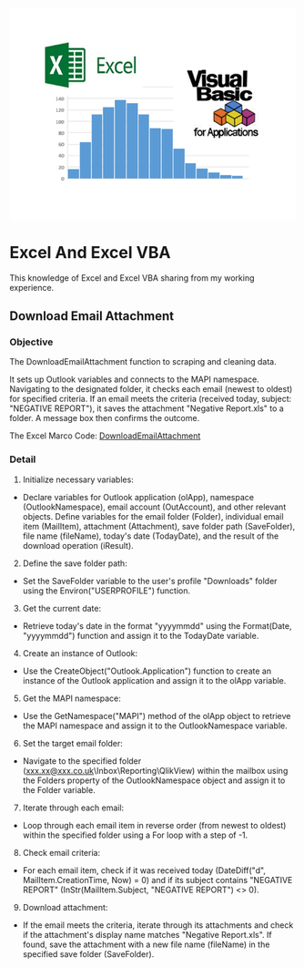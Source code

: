 <img align="center" src="/image/COVER_v2.png" alt="Banner" />

# Excel And Excel VBA
This knowledge of Excel and Excel VBA sharing from my working experience. 

## Download Email Attachment
### Objective
The DownloadEmailAttachment function to scraping and cleaning data. 

It sets up Outlook variables and connects to the MAPI namespace. Navigating to the designated folder, it checks each email (newest to oldest) for specified criteria. If an email meets the criteria (received today, subject: "NEGATIVE REPORT"), it saves the attachment "Negative Report.xls" to a folder. A message box then confirms the outcome.

The Excel Marco Code: [DownloadEmailAttachment](/DownloadEmailAttachment.bas)

### Detail
1. Initialize necessary variables:
* Declare variables for Outlook application (olApp), namespace (OutlookNamespace), email account (OutAccount), and other relevant objects.
Define variables for the email folder (Folder), individual email item (MailItem), attachment (Attachment), save folder path (SaveFolder), file name (fileName), today's date (TodayDate), and the result of the download operation (iResult).
2. Define the save folder path:
* Set the SaveFolder variable to the user's profile "Downloads" folder using the Environ("USERPROFILE") function.
3. Get the current date:
* Retrieve today's date in the format "yyyymmdd" using the Format(Date, "yyyymmdd") function and assign it to the TodayDate variable.
4. Create an instance of Outlook:
* Use the CreateObject("Outlook.Application") function to create an instance of the Outlook application and assign it to the olApp variable.
5. Get the MAPI namespace:
* Use the GetNamespace("MAPI") method of the olApp object to retrieve the MAPI namespace and assign it to the OutlookNamespace variable.
6. Set the target email folder:
* Navigate to the specified folder (xxx.xx@xxx.co.uk\Inbox\Reporting\QlikView) within the mailbox using the Folders property of the OutlookNamespace object and assign it to the Folder variable.
7. Iterate through each email:
* Loop through each email item in reverse order (from newest to oldest) within the specified folder using a For loop with a step of -1.
8. Check email criteria:
* For each email item, check if it was received today (DateDiff("d", MailItem.CreationTime, Now) = 0) and if its subject contains "NEGATIVE REPORT" (InStr(MailItem.Subject, "NEGATIVE REPORT") <> 0).
9. Download attachment:
* If the email meets the criteria, iterate through its attachments and check if the attachment's display name matches "Negative Report.xls". If found, save the attachment with a new file name (fileName) in the specified save folder (SaveFolder).
